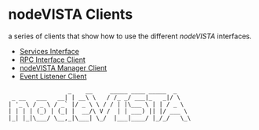 # nodeVISTA Clients

a series of clients that show how to use the different _nodeVISTA_ interfaces.

* [Services Interface](https://github.com/vistadataproject/nodeVISTAClients/tree/master/services#service-interface-clients
)
* [RPC Interface Client](https://github.com/vistadataproject/nodeVISTAClients/blob/master/rpcClient/README.md#rpc-interface-clients)
* [nodeVISTA Manager Client](https://github.com/vistadataproject/nodeVISTAClients/blob/master/nodeVISTAManager/README.md#nodevista-manager-client)
* [Event Listener Client](https://github.com/vistadataproject/nodeVISTAClients/tree/master/event#event-listener-view)

```
                 _    __     _____ ____ _____  _
 _ __   ___   __| | __\ \   / /_ _/ ___|_   _|/ \
| '_ \ / _ \ / _` |/ _ \ \ / / | |\___ \ | | / _ \
| | | | (_) | (_| |  __/\ V /  | | ___) || |/ ___ \
|_| |_|\___/ \__,_|\___| \_/  |___|____/ |_/_/   \_\

```

